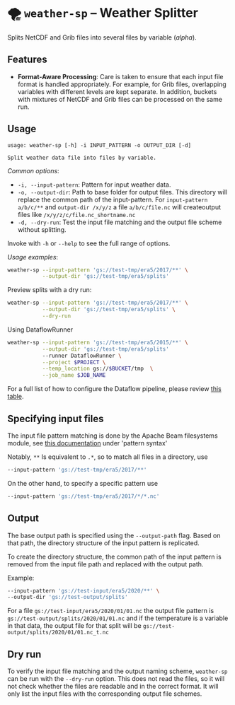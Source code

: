 # 🌪 `weather-sp` – Weather Splitter

Splits NetCDF and Grib files into several files by variable (_alpha_).

## Features

* **Format-Aware Processing**: Care is taken to ensure that each input file format is handled appropriately. For
  example, for Grib files, overlapping variables with different levels are kept separate. In addition, buckets with
  mixtures of NetCDF and Grib files can be processed on the same run.

## Usage

```
usage: weather-sp [-h] -i INPUT_PATTERN -o OUTPUT_DIR [-d]

Split weather data file into files by variable.
```

_Common options_:

* `-i, --input-pattern`: Pattern for input weather data.
* `-o, --output-dir`: Path to base folder for output files. This directory will replace the common path of the
  input-pattern. For `input-pattern a/b/c/**` and
  `output-dir /x/y/z` a file `a/b/c/file.nc` will createoutput files like `/x/y/z/c/file.nc_shortname.nc`
* `-d, --dry-run`: Test the input file matching and the output file scheme without splitting.

Invoke with `-h` or `--help` to see the full range of options.

_Usage examples_:

```bash
weather-sp --input-pattern 'gs://test-tmp/era5/2017/**' \
           --output-dir 'gs://test-tmp/era5/splits'
```

Preview splits with a dry run:

```bash
weather-sp --input-pattern 'gs://test-tmp/era5/2017/**' \
           --output-dir 'gs://test-tmp/era5/splits' \
           --dry-run
```

Using DataflowRunner

```bash
weather-sp --input-pattern 'gs://test-tmp/era5/2015/**' \
           --output-dir 'gs://test-tmp/era5/splits'
           --runner DataflowRunner \
           --project $PROJECT \
           --temp_location gs://$BUCKET/tmp  \
           --job_name $JOB_NAME
```

For a full list of how to configure the Dataflow pipeline, please review
[this table](https://cloud.google.com/dataflow/docs/reference/pipeline-options).

## Specifying input files

The input file pattern matching is done by the Apache Beam filesystems module,
see [this documentation](https://beam.apache.org/releases/pydoc/2.12.0/apache_beam.io.filesystems.html#apache_beam.io.filesystems.FileSystems.match)
under 'pattern syntax'

Notably, `**` Is equivalent to `.*`, so to match all files in a directory, use

```bash
--input-pattern 'gs://test-tmp/era5/2017/**'
```

On the other hand, to specify a specific pattern use

```bash
--input-pattern 'gs://test-tmp/era5/2017/*/*.nc'
```

## Output

The base output path is specified using the `--output-path` flag. Based on that path, the directory structure of the
input pattern is replicated.

To create the directory structure, the common path of the input pattern is removed from the input file path and replaced
with the output path.

Example:

```bash
--input-pattern 'gs://test-input/era5/2020/**' \
--output-dir 'gs://test-output/splits'
```

For a file `gs://test-input/era5/2020/01/01.nc` the output file pattern is
`gs://test-output/splits/2020/01/01.nc` and if the temperature is a variable in that data, the output file for that
split will be `gs://test-output/splits/2020/01/01.nc_t.nc`

## Dry run

To verify the input file matching and the output naming scheme, `weather-sp` can be run with the `--dry-run` option.
This does not read the files, so it will not check whether the files are readable and in the correct format. It will
only list the input files with the corresponding output file schemes.
